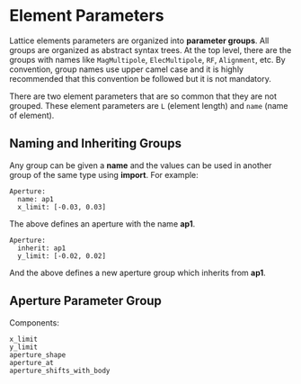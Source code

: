 # Element Parameters

Lattice elements parameters are organized into **parameter groups**. 
All groups are organized as abstract syntax trees.
At the top level, there are the groups with names like `MagMultipole`, `ElecMultipole`, `RF`, `Alignment`, etc. 
By convention, group names use upper camel case and it is highly recommended that this convention
be followed but it is not mandatory.

There are two element parameters that are so common that they are not grouped. 
These element parameters are `L` (element length) and `name` (name of element).


## Naming and Inheriting Groups

Any group can be given a **name** and the values can be used in another group of the same type
using **import**.
For example:
```{code}
Aperture:
  name: ap1
  x_limit: [-0.03, 0.03]
```
The above defines an aperture with the name **ap1**. 
```{code}
Aperture:
  inherit: ap1
  y_limit: [-0.02, 0.02]
```
And the above defines a new aperture group which inherits from **ap1**.

## Aperture Parameter Group

Components:
```{code}
x_limit
y_limit
aperture_shape
aperture_at
aperture_shifts_with_body 
```